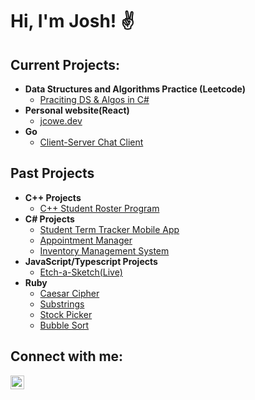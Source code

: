 <h1>Hi, I'm Josh! ✌ <br/>
<h2>Current Projects:</h2>

- <b>Data Structures and Algorithms Practice (Leetcode)</b>
  - [Praciting DS & Algos in C#](https://github.com/redcowe/Leetcode)
- <b>Personal website(React)</b>
  - [jcowe.dev](https://github.com/redcowe/personal_site)
- <b>Go</b>
  - [Client-Server Chat Client](https://github.com/redcowe/chat-client-server)

<h2>Past Projects</h2>

  - <b>C++ Projects</b>
    - [C++ Student Roster Program](https://github.com/redcowe/student-roster)
  - <b>C# Projects</b>
    - [Student Term Tracker Mobile App](https://github.com/redcowe/StudentTermTracker)
    - [Appointment Manager](https://github.com/redcowe/AppointmentManager)
    - [Inventory Management System](https://github.com/redcowe/InventoryManagementSystem)
  - <b>JavaScript/Typescript Projects</b>
    - [Etch-a-Sketch(Live)](https://redcowe.github.io/etch-a-sketch/)
  - <b>Ruby</b>
    - [Caesar Cipher](https://github.com/redcowe/caesar-cipher)
    - [Substrings](https://github.com/redcowe/substrings)
    - [Stock Picker](https://github.com/redcowe/stock-picker)
    - [Bubble Sort](https://github.com/redcowe/bubble-sort) 
</h2>
<h2>Connect with me:</h2>

[<img align="left" alt="Joshua Cowell | LinkedIn" width="22px" src="https://cdn.jsdelivr.net/npm/simple-icons@v3/icons/linkedin.svg" />][linkedin]

[linkedin]: https://www.linkedin.com/in/joshuacowell/

<!--
**redcowe/redcowe** is a ✨ _special_ ✨ repository because its `README.md` (this file) appears on your GitHub profile.

Here are some ideas to get you started:

- 🔭 I’m currently working on ...
- 🌱 I’m currently learning ...
- 👯 I’m looking to collaborate on ...
- 🤔 I’m looking for help with ...
- 💬 Ask me about ...
- 📫 How to reach me: ...
- 😄 Pronouns: ...
- ⚡ Fun fact: ...
-->
